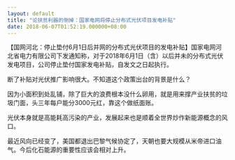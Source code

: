 ```yaml
---
layout: default
title: "论扶贫利器的倒掉：国家电网将停止分布式光伏项目发电补贴"
date: 2018-06-07T01:52:19.000000+08:00
---
```


【国网河北：停止垫付6月1日后并网的分布式光伏项目的发电补贴】国家电网河北省电力有限公司下发通知称，对于2018年6月1日（含）以后并未的分布式光伏发电项目，公司停止垫付国家发电补贴，自发文之日起执行。

断了补贴对光伏推广影响很大。不知道这个政策出台的背景是什么？

因为小面积到处乱铺，除了巨大的浪费根本没什么卵用，就是用来撑产业扶贫的垃圾门面，头三年每户能分3000元红，靠这个做纸面账。

光伏本身就是高能耗高污染的产业，发展起来也是顺着全世界炒作新能源概念的风口。


最近风向已经变了，美国都退出巴黎气候协定了，天朝也要大规模从米帝进口油气。今后化石能源的重要性应该会相对上升。

